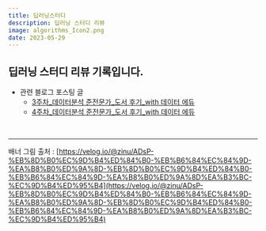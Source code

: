 ```yaml
---
title: 딥러닝스터디
description: 딥러닝 스터디 리뷰
image: algorithms_Icon2.png
date: 2023-05-29
---
```


## 딥러닝 스터디 리뷰  기록입니다.
- 관련 블로그 포스팅 글
    - [3주차_데이터분석 준전문가_도서 후기_with 데이터 에듀](https://whatareyoudoingz.github.io/blog/twelfth)
    - [4주차_데이터분석 준전문가_도서 후기_with 데이터 에듀](https://whatareyoudoingz.github.io/blog/twelfth)

<br/>

-------
배너 그림 출처 : [https://velog.io/@zinu/ADsP-%EB%8D%B0%EC%9D%B4%ED%84%B0-%EB%B6%84%EC%84%9D-%EA%B8%B0%ED%9A%8D-%EB%8D%B0%EC%9D%B4%ED%84%B0-%EB%B6%84%EC%84%9D-%EA%B8%B0%ED%9A%8D%EA%B3%BC-%EC%9D%B4%ED%95%B4](https://velog.io/@zinu/ADsP-%EB%8D%B0%EC%9D%B4%ED%84%B0-%EB%B6%84%EC%84%9D-%EA%B8%B0%ED%9A%8D-%EB%8D%B0%EC%9D%B4%ED%84%B0-%EB%B6%84%EC%84%9D-%EA%B8%B0%ED%9A%8D%EA%B3%BC-%EC%9D%B4%ED%95%B4)


